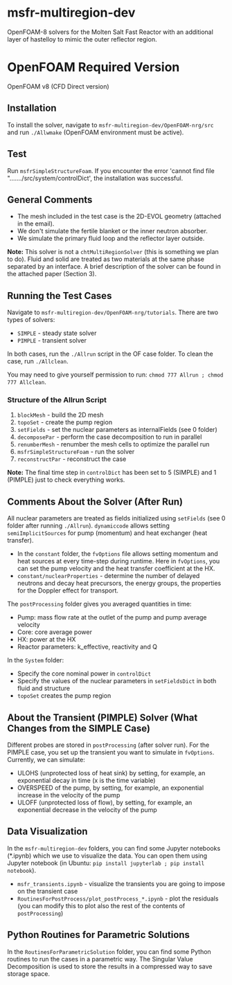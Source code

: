 # msfr-multiregion-dev
OpenFOAM-8 solvers for the Molten Salt Fast Reactor with an additional layer of hastelloy to mimic the outer reflector region.

# OpenFOAM Required Version
OpenFOAM v8 (CFD Direct version)

## Installation
To install the solver, navigate to `msfr-multiregion-dev/OpenFOAM-nrg/src` and run `./Allwmake` (OpenFOAM environment must be active).

## Test
Run `msfrSimpleStructureFoam`. If you encounter the error 'cannot find file "......./src/system/controlDict', the installation was successful.

## General Comments
- The mesh included in the test case is the 2D-EVOL geometry (attached in the email).
- We don't simulate the fertile blanket or the inner neutron absorber.
- We simulate the primary fluid loop and the reflector layer outside.

**Note:** This solver is not a `chtMultiRegionSolver` (this is something we plan to do). Fluid and solid are treated as two materials at the same phase separated by an interface. A brief description of the solver can be found in the attached paper (Section 3).

## Running the Test Cases
Navigate to `msfr-multiregion-dev/OpenFOAM-nrg/tutorials`. There are two types of solvers:
- `SIMPLE` - steady state solver
- `PIMPLE` - transient solver

In both cases, run the `./Allrun` script in the OF case folder. To clean the case, run `./Allclean`.

You may need to give yourself permission to run: `chmod 777 Allrun ; chmod 777 Allclean`.

### Structure of the Allrun Script
1. `blockMesh` - build the 2D mesh
2. `topoSet` - create the pump region
3. `setFields` - set the nuclear parameters as internalFields (see 0 folder)
4. `decomposePar` - perform the case decomposition to run in parallel
5. `renumberMesh` - renumber the mesh cells to optimize the parallel run
6. `msfrSimpleStructureFoam` - run the solver
7. `reconstructPar` - reconstruct the case

**Note:** The final time step in `controlDict` has been set to 5 (SIMPLE) and 1 (PIMPLE) just to check everything works.

## Comments About the Solver (After Run)
All nuclear parameters are treated as fields initialized using `setFields` (see 0 folder after running `./Allrun`). `dynamiccode` allows setting `semiImplicitSources` for pump (momentum) and heat exchanger (heat transfer).

- In the `constant` folder, the `fvOptions` file allows setting momentum and heat sources at every time-step during runtime. Here in `fvOptions`, you can set the pump velocity and the heat transfer coefficient at the HX.
- `constant/nuclearProperties` - determine the number of delayed neutrons and decay heat precursors, the energy groups, the properties for the Doppler effect for transport.

The `postProcessing` folder gives you averaged quantities in time:
- Pump: mass flow rate at the outlet of the pump and pump average velocity
- Core: core average power
- HX: power at the HX
- Reactor parameters: k_effective, reactivity and Q

In the `System` folder:
- Specify the core nominal power in `controlDict`
- Specify the values of the nuclear parameters in `setFieldsDict` in both fluid and structure
- `topoSet` creates the pump region

## About the Transient (PIMPLE) Solver (What Changes from the SIMPLE Case)
Different probes are stored in `postProcessing` (after solver run). For the PIMPLE case, you set up the transient you want to simulate in `fvOptions`. Currently, we can simulate:
- ULOHS (unprotected loss of heat sink) by setting, for example, an exponential decay in time (x is the time variable)
- OVERSPEED of the pump, by setting, for example, an exponential increase in the velocity of the pump
- ULOFF (unprotected loss of flow), by setting, for example, an exponential decrease in the velocity of the pump

## Data Visualization
In the `msfr-multiregion-dev` folders, you can find some Jupyter notebooks (*.ipynb) which we use to visualize the data. You can open them using Jupyter notebook (in Ubuntu: `pip install jupyterlab ; pip install notebook`).

- `msfr_transients.ipynb` - visualize the transients you are going to impose on the transient case
- `RoutinesForPostProcess/plot_postProcess_*.ipynb` - plot the residuals (you can modify this to plot also the rest of the contents of `postProcessing`)

## Python Routines for Parametric Solutions
In the `RoutinesForParametricSolution` folder, you can find some Python routines to run the cases in a parametric way.
The Singular Value Decomposition is used to store the results in a compressed way to save storage space.
